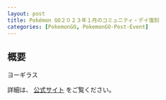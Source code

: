 ```yaml
---
layout: post
title: Pokémon GO２０２３年１月のコミュニティ・デイ復刻
categories: [PokemonGO, PokemonGO-Post-Event]
---
```


## 概要

ヨーギラス

詳細は、
[公式サイト](https://pokemongolive.com/post/community-day-classic-Larvitar-january-2023?hl=ja)
をご覧ください。